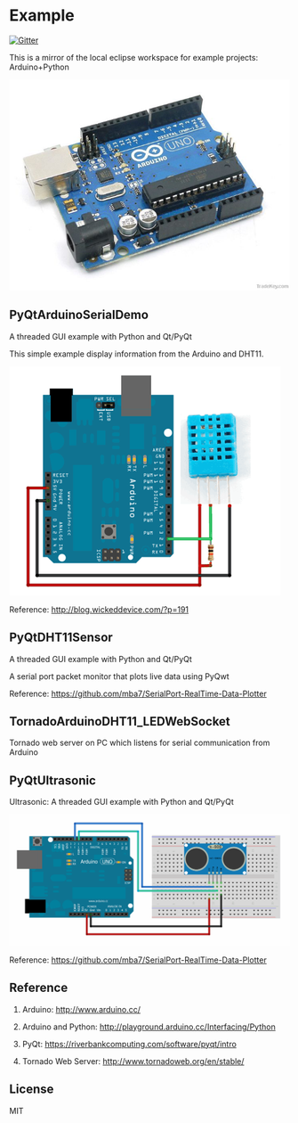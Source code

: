 # Example 

[![Gitter](https://badges.gitter.im/Py03013052/ArduinoPython.svg)](https://gitter.im/Py03013052/ArduinoPython?utm_source=badge&utm_medium=badge&utm_campaign=pr-badge)

This is a mirror of the local eclipse workspace for example projects: Arduino+Python

![Arduino](./doc/arduino.jpg)

## PyQtArduinoSerialDemo

A threaded GUI example with Python and Qt/PyQt 

This simple example display information from the Arduino and DHT11. 

![Arduino-DHT11](./doc/Arduino-DHT11.png)

Reference:  http://blog.wickeddevice.com/?p=191 

## PyQtDHT11Sensor

A threaded GUI example with Python and Qt/PyQt 

A serial port packet monitor that plots live data using PyQwt

Reference:  https://github.com/mba7/SerialPort-RealTime-Data-Plotter

## TornadoArduinoDHT11_LEDWebSocket

Tornado web server on PC which listens for serial communication from Arduino 

## PyQtUltrasonic

Ultrasonic: A threaded GUI example with Python and Qt/PyQt 

![Arduino-SR04](./doc/Arduino-SR04.png)

Reference:  https://github.com/mba7/SerialPort-RealTime-Data-Plotter


## Reference

1. Arduino: http://www.arduino.cc/

2. Arduino and Python: http://playground.arduino.cc/Interfacing/Python

3. PyQt: https://riverbankcomputing.com/software/pyqt/intro

4. Tornado Web Server: http://www.tornadoweb.org/en/stable/


## License

MIT 
